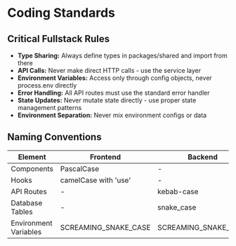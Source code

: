 # Coding Standards

## Critical Fullstack Rules

- **Type Sharing:** Always define types in packages/shared and import from there
- **API Calls:** Never make direct HTTP calls - use the service layer
- **Environment Variables:** Access only through config objects, never process.env directly
- **Error Handling:** All API routes must use the standard error handler
- **State Updates:** Never mutate state directly - use proper state management patterns
- **Environment Separation:** Never mix environment configs or data

## Naming Conventions

| Element               | Frontend             | Backend              | Example               |
| --------------------- | -------------------- | -------------------- | --------------------- |
| Components            | PascalCase           | -                    | `UserProfile.tsx`     |
| Hooks                 | camelCase with 'use' | -                    | `useAuth.ts`          |
| API Routes            | -                    | kebab-case           | `/api/user-profile`   |
| Database Tables       | -                    | snake_case           | `user_profiles`       |
| Environment Variables | SCREAMING_SNAKE_CASE | SCREAMING_SNAKE_CASE | `NEXT_PUBLIC_APP_URL` |
